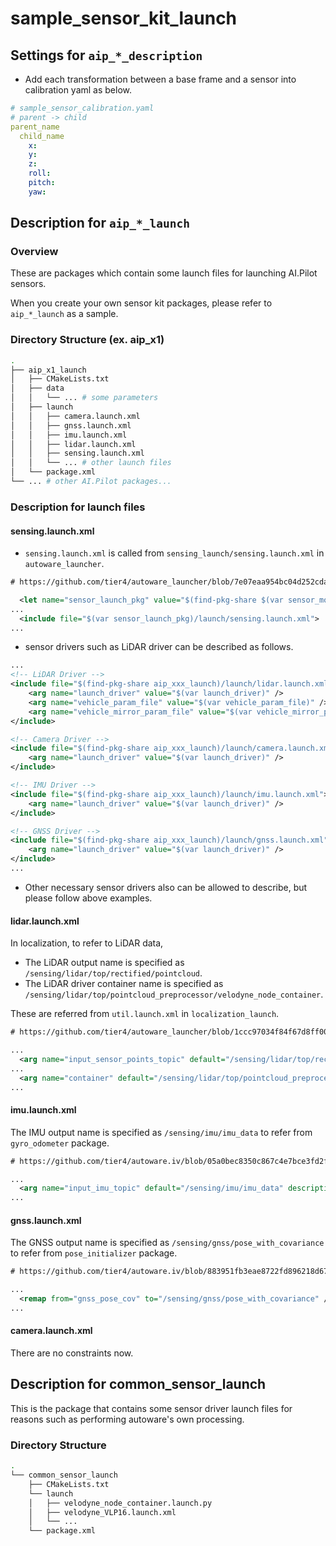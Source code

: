 # sample_sensor_kit_launch

## Settings for `aip_*_description`

- Add each transformation between a base frame and a sensor into calibration yaml as below.

```yaml
# sample_sensor_calibration.yaml
# parent -> child
parent_name
  child_name
    x:
    y:
    z:
    roll:
    pitch:
    yaw:
```

## Description for `aip_*_launch`

### Overview

These are packages which contain some launch files for launching AI.Pilot sensors.

When you create your own sensor kit packages, please refer to `aip_*_launch` as a sample.

### Directory Structure (ex. aip_x1)

```bash
.
├── aip_x1_launch
│   ├── CMakeLists.txt
│   ├── data
│   │   └── ... # some parameters
│   ├── launch
│   │   ├── camera.launch.xml
│   │   ├── gnss.launch.xml
│   │   ├── imu.launch.xml
│   │   ├── lidar.launch.xml
│   │   ├── sensing.launch.xml
│   │   └── ... # other launch files
│   └── package.xml
└── ... # other AI.Pilot packages...
```

### Description for launch files

#### sensing.launch.xml

- `sensing.launch.xml` is called from `sensing_launch/sensing.launch.xml` in `autoware_launcher`.

```xml
# https://github.com/tier4/autoware_launcher/blob/7e07eaa954bc04d252cda6b65bb7eae050ebdfb2/sensing_launch/package.xml

  <let name="sensor_launch_pkg" value="$(find-pkg-share $(var sensor_model)_launch)"/> # ex. sensor_model = aip_x1
...
  <include file="$(var sensor_launch_pkg)/launch/sensing.launch.xml">
...
```

- sensor drivers such as LiDAR driver can be described as follows.

```xml
...
<!-- LiDAR Driver -->
<include file="$(find-pkg-share aip_xxx_launch)/launch/lidar.launch.xml">
    <arg name="launch_driver" value="$(var launch_driver)" />
    <arg name="vehicle_param_file" value="$(var vehicle_param_file)" />
    <arg name="vehicle_mirror_param_file" value="$(var vehicle_mirror_param_file)" />
</include>

<!-- Camera Driver -->
<include file="$(find-pkg-share aip_xxx_launch)/launch/camera.launch.xml">
    <arg name="launch_driver" value="$(var launch_driver)" />
</include>

<!-- IMU Driver -->
<include file="$(find-pkg-share aip_xxx_launch)/launch/imu.launch.xml">
    <arg name="launch_driver" value="$(var launch_driver)" />
</include>

<!-- GNSS Driver -->
<include file="$(find-pkg-share aip_xxx_launch)/launch/gnss.launch.xml">
    <arg name="launch_driver" value="$(var launch_driver)" />
</include>
...
```

- Other necessary sensor drivers also can be allowed to describe, but please follow above examples.

#### lidar.launch.xml

In localization, to refer to LiDAR data,

- The LiDAR output name is specified as `/sensing/lidar/top/rectified/pointcloud`.
- The LiDAR driver container name is specified as `/sensing/lidar/top/pointcloud_preprocessor/velodyne_node_container`.

These are referred from `util.launch.xml` in `localization_launch`.

```xml
# https://github.com/tier4/autoware_launcher/blob/1ccc97034f84f67d8ff000a308b58ffa9be58091/localization_launch/launch/util/util.launch.xml

...
  <arg name="input_sensor_points_topic" default="/sensing/lidar/top/rectified/pointcloud" description="input topic name for raw pointcloud"/>
...
  <arg name="container" default="/sensing/lidar/top/pointcloud_preprocessor/velodyne_node_container"  description="container name"/>
...
```

#### imu.launch.xml

The IMU output name is specified as `/sensing/imu/imu_data` to refer from `gyro_odometer` package.

```xml
# https://github.com/tier4/autoware.iv/blob/05a0bec8350c867c4e7bce3fd2f3e63bc8c9168e/localization/twist_estimator/gyro_odometer/launch/gyro_odometer.launch.xml

...
  <arg name="input_imu_topic" default="/sensing/imu/imu_data" description="input imu topic name" />
...
```

#### gnss.launch.xml

The GNSS output name is specified as `/sensing/gnss/pose_with_covariance` to refer from `pose_initializer` package.

```xml
# https://github.com/tier4/autoware.iv/blob/883951fb3eae8722fd896218d6798b5e19cebc5c/localization/util/pose_initializer/launch/pose_initializer.launch.xml

...
  <remap from="gnss_pose_cov" to="/sensing/gnss/pose_with_covariance" />
...
```

#### camera.launch.xml

There are no constraints now.

## Description for common_sensor_launch

This is the package that contains some sensor driver launch files for reasons such as performing autoware's own processing.

### Directory Structure

```bash
.
└── common_sensor_launch
    ├── CMakeLists.txt
    └── launch
    │   ├── velodyne_node_container.launch.py
    │   ├── velodyne_VLP16.launch.xml
    │   └── ...
    └── package.xml
```
